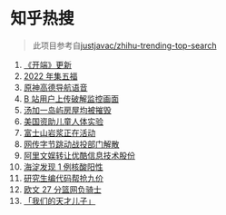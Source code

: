 # 知乎热搜

> 此项目参考自[justjavac/zhihu-trending-top-search](https://github.com/justjavac/zhihu-trending-top-search/blob/main/utils.ts)

<!-- BEGIN -->
  <!-- 最后更新时间:Wed Jan 19 2022 16:16:15 GMT+0000 (Coordinated Universal Time) -->
  1. [《开端》更新](https://www.zhihu.com/search?q=开端)
1. [2022 年集五福](https://www.zhihu.com/search?q=集五福)
1. [原神高德导航语音](https://www.zhihu.com/search?q=原神)
1. [B 站用户上传破解监控画面](https://www.zhihu.com/search?q=b站监控画面)
1. [汤加一岛屿房屋均被摧毁](https://www.zhihu.com/search?q=汤加)
1. [美国资助儿童人体实验](https://www.zhihu.com/search?q=美国资助人体实验)
1. [富士山岩浆正在活动](https://www.zhihu.com/search?q=富士山)
1. [网传字节跳动战投部门解散](https://www.zhihu.com/search?q=字节跳动)
1. [阿里文娱转让优酷信息技术股份](https://www.zhihu.com/search?q=阿里文娱转让优酷股份)
1. [海淀发现 1 例核酸阳性](https://www.zhihu.com/search?q=北京疫情)
1. [研究生编代码帮抢九价](https://www.zhihu.com/search?q=研究生帮抢九价)
1. [欧文 27 分篮网负骑士](https://www.zhihu.com/search?q=篮网)
1. [「我们的天才儿子」](https://www.zhihu.com/search?q=我们的天才儿子)
  <!-- END -->